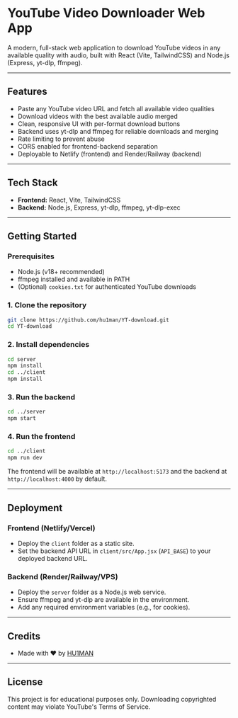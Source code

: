 # YouTube Video Downloader Web App

A modern, full-stack web application to download YouTube videos in any available quality with audio, built with React (Vite, TailwindCSS) and Node.js (Express, yt-dlp, ffmpeg).

---

## Features
- Paste any YouTube video URL and fetch all available video qualities
- Download videos with the best available audio merged
- Clean, responsive UI with per-format download buttons
- Backend uses yt-dlp and ffmpeg for reliable downloads and merging
- Rate limiting to prevent abuse
- CORS enabled for frontend-backend separation
- Deployable to Netlify (frontend) and Render/Railway (backend)

---

## Tech Stack
- **Frontend:** React, Vite, TailwindCSS
- **Backend:** Node.js, Express, yt-dlp, ffmpeg, yt-dlp-exec

---

## Getting Started

### Prerequisites
- Node.js (v18+ recommended)
- ffmpeg installed and available in PATH
- (Optional) `cookies.txt` for authenticated YouTube downloads

### 1. Clone the repository
```bash
git clone https://github.com/hu1man/YT-download.git
cd YT-download
```

### 2. Install dependencies
```bash
cd server
npm install
cd ../client
npm install
```

### 3. Run the backend
```bash
cd ../server
npm start
```

### 4. Run the frontend
```bash
cd ../client
npm run dev
```

The frontend will be available at `http://localhost:5173` and the backend at `http://localhost:4000` by default.

---

## Deployment

### Frontend (Netlify/Vercel)
- Deploy the `client` folder as a static site.
- Set the backend API URL in `client/src/App.jsx` (`API_BASE`) to your deployed backend URL.

### Backend (Render/Railway/VPS)
- Deploy the `server` folder as a Node.js web service.
- Ensure ffmpeg and yt-dlp are available in the environment.
- Add any required environment variables (e.g., for cookies).

---

## Credits
- Made with ❤ by [HU1MAN](https://github.com/hu1man)

---

## License
This project is for educational purposes only. Downloading copyrighted content may violate YouTube's Terms of Service.
